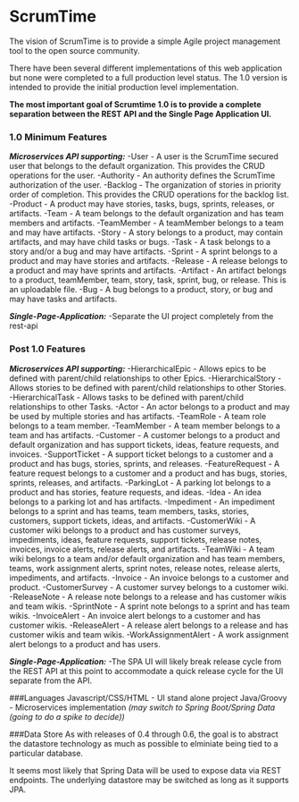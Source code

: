 # ScrumTime

The vision of ScrumTime is to provide a simple Agile project management tool to the open source community.

There have been several different implementations of this web application but none were completed to a full production level status.  The 1.0 version is intended to provide the initial production level implementation.  

**The most important goal of Scrumtime 1.0 is to provide a complete separation between the REST API and the Single Page Application UI.**

### 1.0 Minimum Features
_**Microservices API supporting:**_
-User - A user is the ScrumTime secured user that belongs to the default organization. This provides the CRUD operations for the user.
-Authority - An authority defines the ScrumTime authorization of the user.
-Backlog - The organization of stories in priority order of completion.  This provides the CRUD operations for the backlog list.
-Product - A product may have stories, tasks, bugs, sprints, releases, or artifacts.
-Team - A team belongs to the default organization and has team members and artifacts.
-TeamMember - A teamMember belongs to a team and may have artifacts.
-Story - A story belongs to a product, may contain artifacts, and may have child tasks or bugs.
-Task - A task belongs to a story and/or a bug and may have artifacts.
-Sprint - A sprint belongs to a product and may have stories and artifacts.
-Release - A release belongs to a product and may have sprints and artifacts.
-Artifact - An artifact belongs to a product, teamMember, team, story, task, sprint, bug, or release.  This is an uploadable file.
-Bug - A bug belongs to a product, story, or bug and may have tasks and artifacts.

_**Single-Page-Application:**_
-Separate the UI project completely from the rest-api

### Post 1.0 Features
_**Microservices API supporting:**_ 
-HierarchicalEpic - Allows epics to be defined with parent/child relationships to other Epics.
-HierarchicalStory - Allows stories to be defined with parent/child relationships to other Stories.
-HierarchicalTask - Allows tasks to be defined with parent/child relationships to other Tasks.
-Actor - An actor belongs to a product and may be used by multiple stories and has artifacts.
-TeamRole - A team role belongs to a team member.
-TeamMember - A team member belongs to a team and has artifacts.
-Customer - A customer belongs to a product and default organization and has support tickets, ideas, feature requests, and invoices.
-SupportTicket - A support ticket belongs to a customer and a product and has bugs, stories, sprints, and releases.
-FeatureRequest - A feature request belongs to a customer and a product and has bugs, stories, sprints, releases, and artifacts.
-ParkingLot - A parking lot belongs to a product and has stories, feature requests, and ideas.
-Idea - An idea belongs to a parking lot and has artifacts.
-Impediment - An impediment belongs to a sprint and has teams, team members, tasks, stories, customers, support tickets, ideas, and artifacts.
-CustomerWiki - A customer wiki belongs to a product and has customer surveys, impediments, ideas, feature requests, support tickets, release notes, invoices, invoice alerts, release alerts, and artifacts.
-TeamWiki - A team wiki belongs to a team and/or default organization and has team members, teams, work assignment alerts, sprint notes, release notes, release alerts, impediments, and artifacts.
-Invoice - An invoice belongs to a customer and product.
-CustomerSurvey - A customer survey belongs to a customer wiki.
-ReleaseNote - A release note belongs to a release and has customer wikis and team wikis.
-SprintNote - A sprint note belongs to a sprint and has team wikis.
-InvoiceAlert - An invoice alert belongs to a customer and has customer wikis.
-ReleaseAlert - A release alert belongs to a release and has customer wikis and team wikis.
-WorkAssignmentAlert - A work assignment alert belongs to a product and has users.

_**Single-Page-Application:**_
-The SPA UI will likely break release cycle from the REST API at this point to accommodate a quick release cycle for the UI separate from the API.

###Languages
Javascript/CSS/HTML - UI stand alone project
Java/Groovy - Microservices implementation *(may switch to Spring Boot/Spring Data (going to do a spike to decide))*

###Data Store
As with releases of 0.4 through 0.6, the goal is to abstract the datastore technology as much as possible to elminiate being tied to a particular database.

It seems most likely that Spring Data will be used to expose data via REST endpoints.  The underlying datastore may be switched as long as it supports JPA.